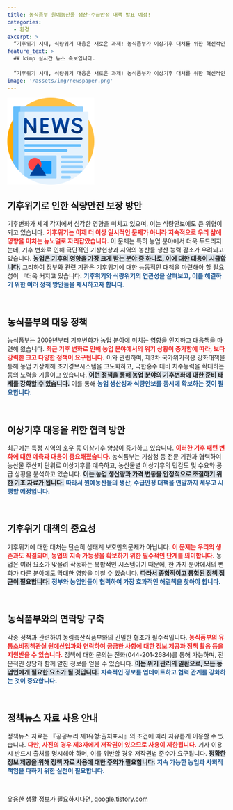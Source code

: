 ```yaml
---
title: 농식품부 원예농산물 생산·수급안정 대책 발표 예정!
categories:
  - 환경
excerpt: >
  “기후위기 시대, 식량위기 대응은 새로운 과제! 농식품부가 이상기후 대처를 위한 혁신적인 정책을 발표합니다. 당신의 식탁 안전을 위한 이 중요한 소식, 놓치지 마세요!”
feature_text: >
  ## kimp 실시간 뉴스 속보입니다.

  “기후위기 시대, 식량위기 대응은 새로운 과제! 농식품부가 이상기후 대처를 위한 혁신적인 정책을 발표합니다. 당신의 식탁 안전을 위한 이 중요한 소식, 놓치지 마세요!”
image: '/assets/img/newspaper.png'
---
```


<p><img src="/assets/img/newspaper.png" alt="kimplant 속보" /></p>

<h2 data-ke-size="size26">기후위기로 인한 식량안전 보장 방안</h2>

<p data-ke-size="size16">기후변화가 세계 각지에서 심각한 영향을 미치고 있으며, 이는 식량안보에도 큰 위협이 되고 있습니다. <b><span style="color: #ee2323;">기후위기는 이제 더 이상 일시적인 문제가 아니라 지속적으로 우리 삶에 영향을 미치는 뉴노멀로 자리잡았습니다.</span></b> 이 문제는 특히 농업 분야에서 더욱 두드러지는데, 기후 변화로 인해 극단적인 기상현상과 지역의 농산물 생산 능력 감소가 우려되고 있습니다. <b><span style="background-color: #21538527;">농업은 기후의 영향을 가장 크게 받는 분야 중 하나로, 이에 대한 대응이 시급합니다.</span></b> 그리하여 정부와 관련 기관은 기후위기에 대한 능동적인 대책을 마련해야 할 필요성이 『더욱 커지고 있습니다. <b><span style="color: #1a5490;">기후위기와 식량위기의 연관성을 살펴보고, 이를 해결하기 위한 여러 정책 방안들을 제시하고자 합니다.</span></b></p>

<p data-ke-size="size16">&nbsp;</p>

<h2 data-ke-size="size26">농식품부의 대응 정책</h2>

<p data-ke-size="size16">농식품부는 2009년부터 기후변화가 농업 분야에 미치는 영향을 인지하고 대응책을 마련해 왔습니다. <b><span style="color: #ee2323;">최근 기후 변화로 인해 농업 분야에서의 위기 상황이 증가함에 따라, 보다 강력한 크고 다양한 정책이 요구됩니다.</span></b> 이와 관련하여, 제3차 국가위기적응 강화대책을 통해 농업 기상재해 조기경보시스템을 고도화하고, 극한홍수 대비 치수능력을 확대하는 등의 노력을 기울이고 있습니다. <b><span style="background-color: #21538527;">이런 정책을 통해 농업 분야의 기후변화에 대한 준비 태세를 강화할 수 있습니다.</span></b> 이를 통해 <b><span style="color: #1a5490;">농업 생산성과 식량안보를 동시에 확보하는 것이 필요합니다.</span></b></p>

<p data-ke-size="size16">&nbsp;</p>

<h2 data-ke-size="size26">이상기후 대응을 위한 협력 방안</h2>

<p data-ke-size="size16">최근에는 특정 지역의 호우 등 이상기후 양상이 증가하고 있습니다. <b><span style="color: #ee2323;">이러한 기후 패턴 변화에 대한 예측과 대응이 중요해졌습니다.</span></b> 농식품부는 기상청 등 전문 기관과 협력하여 농산물 주산지 단위로 이상기후를 예측하고, 농산물별 이상기후의 민감도 및 수요와 공급 상황을 분석하고 있습니다. <b><span style="background-color: #21538527;">이는 농업 생산량과 가격 변동을 안정적으로 조절하기 위한 기초 자료가 됩니다.</span></b> <b><span style="color: #1a5490;">따라서 원예농산물의 생산, 수급안정 대책을 연말까지 세우고 시행할 예정입니다.</span></b></p>

<p data-ke-size="size16">&nbsp;</p>

<h2 data-ke-size="size26">기후위기 대책의 중요성</h2>

<p data-ke-size="size16">기후위기에 대한 대처는 단순히 생태계 보호만의문제가 아닙니다. <b><span style="color: #ee2323;">이 문제는 우리의 생존과도 직결되며, 농업의 지속 가능성을 확보하기 위한 필수적인 단계를 의미합니다.</span></b> 농업은 여러 요소가 맞물려 작동하는 복합적인 시스템이기 때문에, 한 가지 분야에서의 변화가 다른 분야에도 막대한 영향을 미칠 수 있습니다. <b><span style="background-color: #21538527;">따라서 종합적이고 통합된 정책 접근이 필요합니다.</span></b> <b><span style="color: #1a5490;">정부와 농업인들이 협력하여 가장 효과적인 해결책을 찾아야 합니다.</span></b></p>

<p data-ke-size="size16">&nbsp;</p>

<h2 data-ke-size="size26">농식품부와의 연락망 구축</h2>

<p data-ke-size="size16">각종 정책과 관련하여 농림축산식품부와의 긴밀한 협조가 필수적입니다. <b><span style="color: #ee2323;">농식품부의 유통소비정책관실 원예산업과와 연락하여 궁금한 사항에 대한 정보 제공과 정책 활용 등을 지원받을 수 있습니다.</span></b> 정책에 대한 문의는 전화(044-201-2684)를 통해 가능하며, 전문적인 상담과 함께 알찬 정보를 얻을 수 있습니다. <b><span style="background-color: #21538527;">이는 위기 관리의 일환으로, 모든 농업인에게 필요한 요소가 될 것입니다.</span></b> <b><span style="color: #1a5490;">지속적인 정보를 업데이트하고 협력 관계를 강화하는 것이 중요합니다.</span></b></p>

<p data-ke-size="size16">&nbsp;</p>

<h2 data-ke-size="size26">정책뉴스 자료 사용 안내</h2>

<p data-ke-size="size16">정책뉴스 자료는 『공공누리 제1유형:출처표시』의 조건에 따라 자유롭게 이용할 수 있습니다. <b><span style="color: #ee2323;">다만, 사진의 경우 제3자에게 저작권이 있으므로 사용이 제한됩니다.</span></b> 기사 이용 시 반드시 출처를 명시해야 하며, 이를 위반할 경우 저작권법 준수가 요구됩니다. <b><span style="background-color: #21538527;">정확한 정보 제공을 위해 정책 자료 사용에 대한 주의가 필요합니다.</span></b> <b><span style="color: #1a5490;">지속 가능한 농업과 사회적 책임을 다하기 위한 실천이 필요합니다.</span></b></p>

<p data-ke-size="size16">&nbsp;</p>
유용한 생활 정보가 필요하시다면, <a href="https://qoogle.tistory.com" rel="dofollow">qoogle.tistory.com</a>


